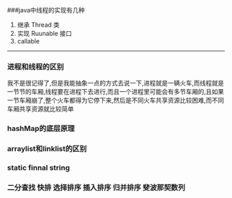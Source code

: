 ###java中线程的实现有几种
1. 继承 Thread 类
2. 实现 Ruunable 接口
3. callable
---
### 进程和线程的区别
我不是很记得了,但是我能抽象一点的方式去说一下,进程就是一辆火车,而线程就是一节节的车厢,线程要在进程下去进行,而且一个进程里可能会有多节车厢的,且如果一节车厢崩了,整个火车都得为它停下来,然后是不同火车共享资源比较困难,而不同车厢共享资源就比较简单


### hashMap的底层原理

### arraylist和linklist的区别

### static finnal string 


### 二分查找 快排 选择排序 插入排序 归并排序 斐波那契数列
